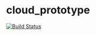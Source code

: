 # cloud_prototype
[![Build Status](https://travis-ci.org/knightley/cloud_prototype.svg?branch=main)](https://travis-ci.org/knightley/cloud_prototype)
